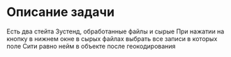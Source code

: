 # Описание задачи

Есть два стейта Зустенд, обработанные файлы и сырые
При нажатии на кнопку в нижнем окне в сырых файлах выбрать все записи в которых
поле Сити равно нейм в объекте после геокодирования

